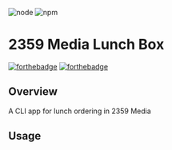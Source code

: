 ![node](https://img.shields.io/badge/node-6.6.0-yellow.svg?style=flat-square)
![npm](https://img.shields.io/badge/npm-3.10.3-blue.svg?style=flat-square)

# 2359 Media Lunch Box

[![forthebadge](http://forthebadge.com/images/badges/built-with-love.svg)](http://forthebadge.com)
[![forthebadge](http://forthebadge.com/images/badges/no-ragrets.svg)](http://forthebadge.com)

## Overview

A CLI app for lunch ordering in 2359 Media

## Usage